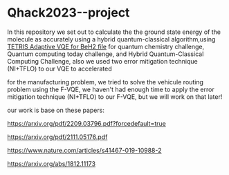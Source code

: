 # Qhack2023--project

In this repository we set out to calculate the the ground state energy of the molecule as accurately using a hybrid quantum-classical algorithm,using [TETRIS Adaptive VQE for BeH2 file](https://github.com/Qcatty/Qhack2023--project/blob/main/TETRIS_Adaptive_VQE_for_BeH2.ipynb) for quantum chemistry challenge, Quantum computing today challenge, and Hybrid Quantum-Classical Computing Challenge, also we used two error mitigation technique (NI+TFLO) to our VQE to accelerated 

for the manufacturing problem, we tried to solve the vehicule routing problem using the F-VQE, we haven't had enough time to apply the error mitigation technique (NI+TFLO) to our F-VQE, but we will work on that later!

our work is base on these papers: 

https://arxiv.org/pdf/2209.03796.pdf?forcedefault=true

https://arxiv.org/pdf/2111.05176.pdf

https://www.nature.com/articles/s41467-019-10988-2

https://arxiv.org/abs/1812.11173


